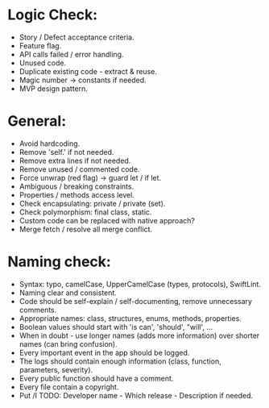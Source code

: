 # Logic Check:

- Story / Defect acceptance criteria.
- Feature flag.
- API calls failed / error handling.
- Unused code.
- Duplicate existing code - extract & reuse.
- Magic number -> constants if needed.
- MVP design pattern.

# General:

- Avoid hardcoding.
- Remove 'self.' if not needed.
- Remove extra lines if not needed.
- Remove unused / commented code.
- Force unwrap (red flag) -> guard let / if let.
- Ambiguous / breaking constraints.
- Properties / methods access level.
- Check encapsulating: private / private (set).
- Check polymorphism: final class, static.
- Custom code can be replaced with native approach?
- Merge fetch / resolve all merge conflict.

# Naming check:

- Syntax: typo, camelCase, UpperCamelCase (types, protocols), SwiftLint.
- Naming clear and consistent.
- Code should be self-explain / self-documenting, remove unnecessary comments.
- Appropriate names: class, structures, enums, methods, properties.
- Boolean values should start with 'is can', 'should', "will', ...
- When in doubt - use longer names (adds more information) over shorter names (can bring confusion).
- Every important event in the app should be logged.
- The logs should contain enough information (class, function, parameters, severity).
- Every public function should have a comment.
- Every file contain a copyright.
- Put /I TODO: Developer name - Which release - Description if needed.
